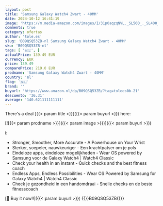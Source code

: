 ```yaml
---
layout: post
title: 'Samsung Galaxy Watch4 Zwart - 40MM'
date: 2024-10-12 16:41:19
image: 'https://m.media-amazon.com/images/I/31p0aqzqNVL._SL500_._SL400_.jpg'
comments: true
category: ofertas
author: 'tole.es'
slug: 'B09QSQ53ZB-nl Samsung Galaxy Watch4 Zwart - 40MM'
sku: 'B09QSQ53ZB-nl'
tags: [ '🇳🇱', ]
actualPrice: 139.49 EUR
currency: EUR
price: 139.49
comparePrice: 219.0 EUR
prodname: 'Samsung Galaxy Watch4 Zwart - 40MM'
country: 'nl'
flag: '🇳🇱'
brand: ''
buyurl: 'https://www.amazon.nl/dp/B09QSQ53ZB/?tag=tolees0b-21'
descuento: '36.31'
average: '140.621111111111'
---
```


There's a deal [{{< param title >}}]({{< param buyurl >}})  here:

[![{{< param prodname >}}]({{< param image >}})]({{< param buyurl >}})

ℹ️:

- Stronger, Smoother, More Accurate - A Powerhouse on Your Wrist
- Sterker, soepeler, nauwkeuriger - Een krachtpatser om je pols
- Eindeloze apps, eindeloze mogelijkheden - Wear OS powered by Samsung voor de Galaxy Watch4 | Watch4 Classic
- Check your health in an instant - Quick checks and the best fitness coach
- Endless Apps, Endless Possibilities - Wear OS Powered by Samsung for Galaxy Watch4 | Watch4 Classic
- Check je gezondheid in een handomdraai - Snelle checks en de beste fitnesscoach

[🛒 Buy it now!!]({{< param buyurl >}})
{{<world>}}B09QSQ53ZB{{</world>}}
